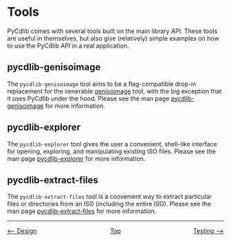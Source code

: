 # Tools

PyCdlib comes with several tools built on the main library API.  These tools are useful in themselves, but also give (relatively) simple examples on how to use the PyCdlib API in a real application.

## pycdlib-genisoimage
The `pycdlib-genisoimage` tool aims to be a flag-compatible drop-in replacement for the venerable [genisoimage](https://linux.die.net/man/1/genisoimage) tool, with the big exception that it uses PyCdlib under the hood.  Please see the man page [pycdlib-genisoimage](pycdlib-genisoimage.html) for more information.

## pycdlib-explorer
The `pycdlib-explorer` tool gives the user a convenient, shell-like interface for opening, exploring, and manipulating existing ISO files.  Please see the man page [pycdlib-explorer](pycdlib-explorer.html) for more information.

## pycdlib-extract-files
The `pycdlib-extract-files` tool is a convenient way to extract particular files or directories from an ISO (including the entire ISO).  Please see the man page [pycdlib-extract-files](pycdlib-extract-files.html) for more information.

---

<div style="width: 100%; display: table;">
  <div style="display: table-row;">
    <div style="width: 33%; display: table-cell; text-align: left;">
      <a href="design.html"><-- Design</a>
    </div>
    <div style="width: 33%; display: table-cell; text-align: center;">
      <a href="https://clalancette.github.io/pycdlib/">Top</a>
    </div>
    <div style="width: 33%; display: table-cell; text-align: right;">
      <a href="testing.html">Testing --></a>
    </div>
</div>
